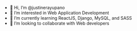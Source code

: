 - 👋 Hi, I’m @justinerayupano
- 👀 I’m interested in Web Application Development
- 🌱 I’m currently learning ReactJS, Django, MySQL, and SASS
- 💞️ I’m looking to collaborate with Web developers

<!---
justinerayupano/justinerayupano is a ✨ special ✨ repository because its `README.md` (this file) appears on your GitHub profile.
You can click the Preview link to take a look at your changes.
--->
